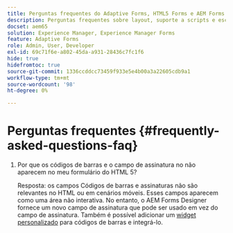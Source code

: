 ```yaml
---
title: Perguntas frequentes do Adaptive Forms, HTML5 Forms e AEM Forms
description: Perguntas frequentes sobre layout, suporte a scripts e escopo do Adaptive Forms, formulários HTML5 e AEM Forms.
docset: aem65
solution: Experience Manager, Experience Manager Forms
feature: Adaptive Forms
role: Admin, User, Developer
exl-id: 69c71f6e-a802-45da-a931-28436c7fc1f6
hide: true
hidefromtoc: true
source-git-commit: 1336ccddcc73459f933e5e4b00a3a22605cdb9a1
workflow-type: tm+mt
source-wordcount: '98'
ht-degree: 0%

---
```


# Perguntas frequentes {#frequently-asked-questions-faq}

1. Por que os códigos de barras e o campo de assinatura no não aparecem no meu formulário do HTML 5?

   Resposta: os campos Códigos de barras e assinaturas não são relevantes no HTML ou em cenários móveis. Esses campos aparecem como uma área não interativa. No entanto, o AEM Forms Designer fornece um novo campo de assinatura que pode ser usado em vez do campo de assinatura. Também é possível adicionar um [widget personalizado](../../forms/using/custom-widgets.md) para códigos de barras e integrá-lo.
